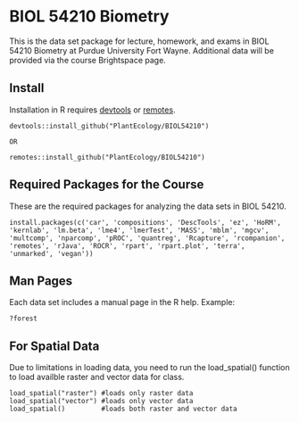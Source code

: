 # BIOL 54210 Biometry 
This is the data set package for lecture, homework, and exams in BIOL 54210 Biometry at Purdue University Fort Wayne. Additional data will be provided via the course Brightspace page.

## Install
Installation in R requires <a href="https://cran.r-project.org/package=devtools">devtools</a> or <a href="https://cran.r-project.org/package=remotes">remotes</a>.
```
devtools::install_github("PlantEcology/BIOL54210")

OR

remotes::install_github("PlantEcology/BIOL54210")
```

## Required Packages for the Course
These are the required packages for analyzing the data sets in BIOL 54210.
```
install.packages(c('car', 'compositions', 'DescTools', 'ez', 'HoRM', 'kernlab', 'lm.beta', 'lme4', 'lmerTest', 'MASS', 'mblm', 'mgcv', 'multcomp', 'nparcomp', 'pROC', 'quantreg', 'Rcapture', 'rcompanion', 'remotes', 'rJava', 'ROCR', 'rpart', 'rpart.plot', 'terra', 'unmarked', 'vegan'))
```

## Man Pages
Each data set includes a manual page in the R help. Example:
```
?forest
```

## For Spatial Data
Due to limitations in loading data, you need to run the load_spatial() function to load availble raster and vector data for class.
```
load_spatial("raster") #loads only raster data
load_spatial("vector") #loads only vector data
load_spatial()         #loads both raster and vector data
```
